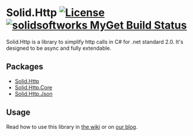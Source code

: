 # Solid.Http [![License](https://img.shields.io/github/license/mashape/apistatus.svg)](https://en.wikipedia.org/wiki/MIT_License) [![solidsoftworks MyGet Build Status](https://www.myget.org/BuildSource/Badge/solidsoftworks?identifier=a3ce4e9e-bc86-4795-a1fb-3fe77c9662f6)](https://www.myget.org/)

Solid.Http is a library to simplify http calls in C# for .net standard 2.0. It's designed to be async and fully extendable.

## Packages
* [Solid.Http](https://www.nuget.org/packages/Solid.Http)
* [Solid.Http.Core](https://www.nuget.org/packages/Solid.Http.Core)
* [Solid.Http.Json](https://www.nuget.org/packages/Solid.Http.Json)

## Usage
Read how to use this library in [the wiki](https://github.com/SOLIDSoftworks/Solid.Http/wiki) or on [our blog](https://solidsoft.works/tag/solid-http/).
